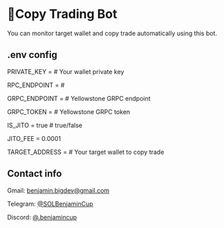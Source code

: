 # 🤖Copy Trading Bot

You can monitor target wallet and copy trade automatically using this bot.

## .env config

PRIVATE_KEY = # Your wallet private key

RPC_ENDPOINT = # 

GRPC_ENDPOINT = # Yellowstone GRPC endpoint

GRPC_TOKEN = # Yellowstone GRPC token

IS_JITO = true # true/false

JITO_FEE = 0.0001

TARGET_ADDRESS = # Your target wallet to copy trade

## Contact info

Gmail: benjamin.bigdev@gmail.com

Telegram: [@SOLBenjaminCup](https://t.me/SOLBenjaminCup)

Discord: [@.benjamincup](https://discord.com/channels/@me/1305610537790476382)